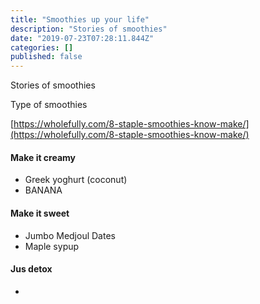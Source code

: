 ```yaml
---
title: "Smoothies up your life"
description: "Stories of smoothies"
date: "2019-07-23T07:28:11.844Z"
categories: []
published: false
---
```


Stories of smoothies

  

Type of smoothies

[https://wholefully.com/8-staple-smoothies-know-make/](https://wholefully.com/8-staple-smoothies-know-make/)

#### Make it creamy

-   Greek yoghurt (coconut)
-   BANANA 

#### Make it sweet

-   Jumbo Medjoul Dates
-   Maple sypup

#### Jus detox

-
